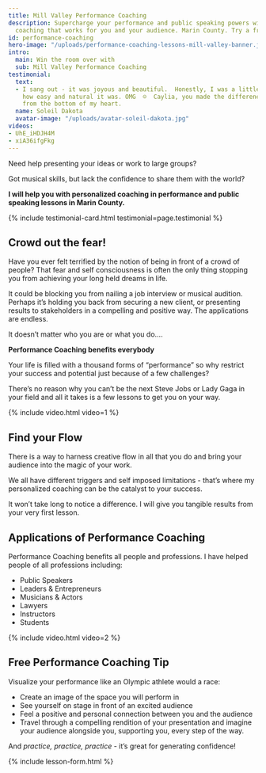 ```yaml
---
title: Mill Valley Performance Coaching
description: Supercharge your performance and public speaking powers with personalized
  coaching that works for you and your audience. Marin County. Try a free session!
id: performance-coaching
hero-image: "/uploads/performance-coaching-lessons-mill-valley-banner.jpg"
intro:
  main: Win the room over with
  sub: Mill Valley Performance Coaching
testimonial:
  text:
  - I sang out - it was joyous and beautiful.  Honestly, I was a little shocked at
    how easy and natural it was. OMG  ☺  Caylia, you made the difference.  Thank you
    from the bottom of my heart.
  name: Soleil Dakota
  avatar-image: "/uploads/avatar-soleil-dakota.jpg"
videos:
- UhE_iHDJH4M
- xiA36ifgFkg
---
```


Need help presenting your ideas or work to large groups?

Got musical skills, but lack the confidence to share them with the world?

**I will help you with personalized coaching in performance and public speaking lessons in Marin County.**

{% include testimonial-card.html testimonial=page.testimonial %}

## Crowd out the fear!

Have you ever felt terrified by the notion of being in front of a crowd of people?  That fear and self consciousness is often the only thing stopping you from achieving your long held dreams in life. 

It could be blocking you from nailing a job interview or musical audition. Perhaps it’s holding you back from securing a new client, or presenting results to stakeholders in a compelling and positive way. The applications are endless.

It doesn’t matter who you are or what you do….

**Performance Coaching benefits everybody**

Your life is filled with a thousand forms of “performance” so why restrict your success and potential just because of a few challenges?

There’s no reason why you can’t be the next Steve Jobs or Lady Gaga in your field and all it takes is a few lessons to get you on your way.

{% include video.html video=1 %}

## Find your Flow

There is a way to harness creative flow in all that you do and bring your audience into the magic of your work.

We all have different triggers and self imposed limitations - that’s where my personalized coaching can be the catalyst to your success. 

It won’t take long to notice a difference. I will give you tangible results from your very first lesson.

## Applications of Performance Coaching

Performance Coaching benefits all people and professions. I have helped people of all professions including:

- Public Speakers
- Leaders & Entrepreneurs
- Musicians & Actors
- Lawyers
- Instructors
- Students

{% include video.html video=2 %}

## Free Performance Coaching Tip

Visualize your performance like an Olympic athlete would a race:

- Create an image of the space you will perform in
- See yourself on stage in front of an excited audience
- Feel a positive and personal connection between you and the audience
- Travel through a compelling rendition of your presentation and imagine your audience alongside you, supporting you, every step of the way.  

And *practice, practice, practice* - it’s great for generating confidence!

{% include lesson-form.html %}